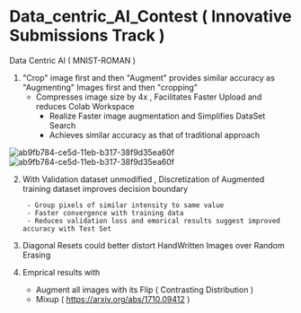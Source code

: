 # Data_centric_AI_Contest ( Innovative Submissions Track ) 
Data Centric AI ( MNIST-ROMAN )

1.  "Crop" image first  and then "Augment" provides similar accuracy as "Augmenting" Images first and then "cropping" 
	- Compresses image size by 4x , Facilitates Faster Upload and reduces Colab Workspace
        - Realize Faster image augmentation and Simplifies DataSet Search
        - Achieves similar accuracy as that of traditional approach 

![ab9fb784-ce5d-11eb-b317-38f9d35ea60f](https://user-images.githubusercontent.com/4832280/129689863-64dd57f1-2c53-4d0f-82a6-99d551fe6960.png)
![ab9fb784-ce5d-11eb-b317-38f9d35ea60f](https://user-images.githubusercontent.com/4832280/129690470-cebdaf92-3546-4754-9051-3f1cde973a03.png)



2.  With Validation dataset unmodified , Discretization of Augmented training dataset improves decision boundary

         - Group pixels of similar intensity to same value
         - Faster convergence with training data 
         - Reduces validation loss and emorical results suggest improved accuracy with Test Set

3.  Diagonal Resets could better distort HandWritten Images over Random Erasing 

4.  Emprical results with 
	- Augment all images with its Flip  ( Contrasting Distribution )
	- Mixup 			    ( https://arxiv.org/abs/1710.09412 )

